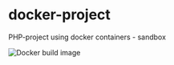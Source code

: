 # docker-project
PHP-project using docker containers - sandbox

![Docker build image](https://github.com/soprun/docker-project/workflows/Docker%20build%20image/badge.svg)

